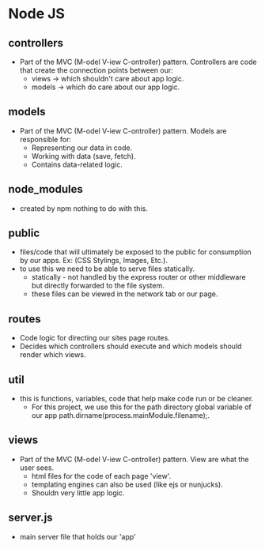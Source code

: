 # Node JS

## controllers

* Part of the MVC (M-odel V-iew C-ontroller) pattern.  Controllers are code that create the connection points between our:
  * views -> which shouldn't care about app logic.
  * models -> which do care about our app logic.

## models

* Part of the MVC (M-odel V-iew C-ontroller) pattern.  Models are responsible for:
  * Representing our data in code.
  * Working with data (save, fetch).
  * Contains data-related logic.

## node_modules

* created by npm nothing to do with this.

## public

* files/code that will ultimately be exposed to the public for consumption by our apps.  Ex: (CSS Stylings, Images, Etc.).
* to use this we need to be able to serve files statically.
  * statically - not handled by the express router or other middleware but directly forwarded to the file system.
  * these files can be viewed in the network tab or our page.

## routes

* Code logic for directing our sites page routes.
* Decides which controllers should execute and which models should render which views.

## util

* this is functions, variables, code that help make code run or be cleaner.
  * For this project, we use this for the path directory global variable of our app path.dirname(process.mainModule.filename);.

## views

* Part of the MVC (M-odel V-iew C-ontroller) pattern.  View are what the user sees.
  * html files for the code of each page 'view'.
  * templating engines can also be used (like ejs or nunjucks).
  * Shouldn very little app logic.

## server.js

* main server file that holds our 'app'
